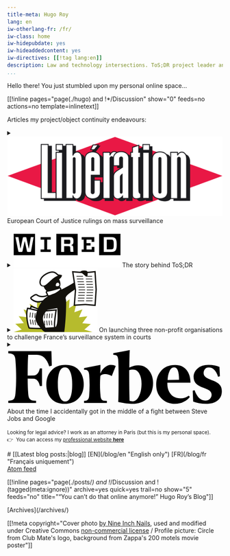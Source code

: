 ```yaml
---
title-meta: Hugo Roy
lang: en
iw-otherlang-fr: /fr/
iw-class: home
iw-hidepubdate: yes
iw-hideaddedcontent: yes
iw-directives: [[!tag lang:en]] 
description: Law and technology intersections. ToS;DR project leader and Free Software activist (FSFE board member). Exégète amateur. A Zappaist based in Paris.
...
```



Hello there! You just stumbled upon my personal online space...


[[!inline pages="page(./hugo) and !*/Discussion" show="0" feeds=no actions=no template=inlinetext]]


<section class="mitm">

<p>Articles my project/object continuity endeavours:</p>

<details class="libe">
<summary>
<img src="/assets/logo-libe.svg" alt=""> European Court of Justice rulings on mass surveillance
</summary>

After 5+ years of work, and an intense 2-day hearing in Luxembourg, the CJUE puts a halt to the rationale of mass surveillance behind France’s surveillance laws. This article explains why (in French).

[Données de connexion : pourquoi la justice européenne met un coup de frein au stockage généralisé][libe]
<span class="archivepagedate">
<time datetime="2020-10-07T11:33:46">7 Oct 2020</time>
</span>

Also see: [Privacy International’s press release](https://www.privacyinternational.org/press-release/4205/press-release-ruling-eus-highest-court-finds-uk-french-and-belgian-mass) and [Data Rights’ statement](https://datarights.ngo/news/2020-10-06-eucj-mass-surveillance-data-retention/)

[libe]: https://www.liberation.fr/france/2020/10/07/donnees-de-connexion-pourquoi-la-justice-europeenne-met-un-coup-de-frein-au-stockage-generalise_1801640 {hreflang="fr"}
</details>

<details class="wired">
<summary>
<img src="/assets/wired.svg" alt=""> 
The story behind ToS;DR
</summary>

In 2012, I took a few months off studies to dedicate myself full time to launching [ToS;DR](https://tosdr.org). This article gets back to (part of) the story behind it, and to promote some of the recent work and challenges ahead for the current team.

[Welcome to the Wikipedia for Terms of Service Agreements][wired]
<span class="archivepagedate">
<time>04.18.2018 07:00 AM</time>
</span>

[wired]: https://www.wired.com/story/terms-of-service-didnt-read/
</details>


<details class="mediapart">
<summary>
<img src="/assets/mediapart.svg" alt="">
On launching three non-profit organisations to challenge France’s surveillance system in courts
</summary>

In late 2014, I embarked on a strange, long and tedious journey in the fight for the rule of law against mass surveillance in France.

[Surveillance: les «exégètes amateurs» construisent une guérilla juridique][mediapart]
<span class="archivepagedate">
<time datetime="2015-10-26">26 Oct 2015</time>
</span>

[mediapart]: https://www.mediapart.fr/journal/france/261015/surveillance-les-exegetes-amateurs-construisent-une-guerilla-juridique?onglet=full {hreflang="fr"}
</details>


<details class="forbes">
<summary>
<svg class="fs-icon fs-icon--forbes-logo" xmlns="http://www.w3.org/2000/svg" viewBox="0 0 200 54"><path d="M113.3 18.2c0-5.8.1-11.2.4-16.2L98.4 4.9v1.4l1.5.2c1.1.1 1.8.5 2.2 1.1.4.7.7 1.7.9 3.2.2 2.9.4 9.5.3 19.9 0 10.3-.1 16.8-.3 19.3 5.5 1.2 9.8 1.7 13 1.7 6 0 10.7-1.7 14.1-5.2 3.4-3.4 5.2-8.2 5.2-14.1 0-4.7-1.3-8.6-3.9-11.7-2.6-3.1-5.9-4.6-9.8-4.6-2.6 0-5.3.7-8.3 2.1zm.3 30.8c-.2-3.2-.4-12.8-.4-28.5.9-.3 2.1-.5 3.6-.5 2.4 0 4.3 1.2 5.7 3.7 1.4 2.5 2.1 5.5 2.1 9.3 0 4.7-.8 8.5-2.4 11.7-1.6 3.1-3.6 4.7-6.1 4.7-.8-.2-1.6-.3-2.5-.4zM41 3H1v2l2.1.2c1.6.3 2.7.9 3.4 1.8.7 1 1.1 2.6 1.2 4.8.8 10.8.8 20.9 0 30.2-.2 2.2-.6 3.8-1.2 4.8-.7 1-1.8 1.6-3.4 1.8l-2.1.3v2h25.8v-2l-2.7-.2c-1.6-.2-2.7-.9-3.4-1.8-.7-1-1.1-2.6-1.2-4.8-.3-4-.5-8.6-.5-13.7l5.4.1c2.9.1 4.9 2.3 5.9 6.7h2V18.9h-2c-1 4.3-2.9 6.5-5.9 6.6l-5.4.1c0-9 .2-15.4.5-19.3h7.9c5.6 0 9.4 3.6 11.6 10.8l2.4-.7L41 3zm-4.7 30.8c0 5.2 1.5 9.5 4.4 12.9 2.9 3.4 7.2 5 12.6 5s9.8-1.7 13-5.2c3.2-3.4 4.7-7.7 4.7-12.9s-1.5-9.5-4.4-12.9c-2.9-3.4-7.2-5-12.6-5s-9.8 1.7-13 5.2c-3.2 3.4-4.7 7.7-4.7 12.9zm22.3-11.4c1.2 2.9 1.7 6.7 1.7 11.3 0 10.6-2.2 15.8-6.5 15.8-2.2 0-3.9-1.5-5.1-4.5-1.2-3-1.7-6.8-1.7-11.3C47 23.2 49.2 18 53.5 18c2.2-.1 3.9 1.4 5.1 4.4zm84.5 24.3c3.3 3.3 7.5 5 12.5 5 3.1 0 5.8-.6 8.2-1.9 2.4-1.2 4.3-2.7 5.6-4.5l-1-1.2c-2.2 1.7-4.7 2.5-7.6 2.5-4 0-7.1-1.3-9.2-4-2.2-2.7-3.2-6.1-3-10.5H170c0-4.8-1.2-8.7-3.7-11.8-2.5-3-6-4.5-10.5-4.5-5.6 0-9.9 1.8-13 5.3-3.1 3.5-4.6 7.8-4.6 12.9 0 5.2 1.6 9.4 4.9 12.7zm7.4-25.1c1.1-2.4 2.5-3.6 4.4-3.6 3 0 4.5 3.8 4.5 11.5l-10.6.2c.1-3 .6-5.7 1.7-8.1zm46.4-4c-2.7-1.2-6.1-1.9-10.2-1.9-4.2 0-7.5 1.1-10 3.2s-3.8 4.7-3.8 7.8c0 2.7.8 4.8 2.3 6.3 1.5 1.5 3.9 2.8 7 3.9 2.8 1 4.8 2 5.8 2.9 1 1 1.6 2.1 1.6 3.6 0 1.4-.5 2.7-1.6 3.7-1 1.1-2.4 1.6-4.2 1.6-4.4 0-7.7-3.2-10-9.6l-1.7.5.4 10c3.6 1.4 7.6 2.1 12 2.1 4.6 0 8.1-1 10.7-3.1 2.6-2 3.9-4.9 3.9-8.5 0-2.4-.6-4.4-1.9-5.9-1.3-1.5-3.4-2.8-6.4-4-3.3-1.2-5.6-2.3-6.8-3.3-1.2-1-1.8-2.2-1.8-3.7s.4-2.7 1.3-3.7 2-1.4 3.4-1.4c4 0 6.9 2.9 8.7 8.6l1.7-.5-.4-8.6zm-96.2-.9c-1.4-.7-2.9-1-4.6-1-1.7 0-3.4.7-5.3 2.1-1.9 1.4-3.3 3.3-4.4 5.9l.1-8-15.2 3v1.4l1.5.1c1.9.2 3 1.7 3.2 4.4.6 6.2.6 12.8 0 19.8-.2 2.7-1.3 4.1-3.2 4.4l-1.5.2v1.9h21.2V49l-2.7-.2c-1.9-.2-3-1.7-3.2-4.4-.6-5.8-.7-12-.2-18.4.6-1 1.9-1.6 3.9-1.8 2-.2 4.3.4 6.7 1.8l3.7-9.3z"></path></svg>
About the time I accidentally got in the middle of a fight between Steve Jobs and Google
</summary>

I was 20 and working as an intern at [fsfe](https://fsfe.org), and I published an open letter to Steve Jobs. Surprisingly, he responded to me by email, threatening of lawsuits against open source video technologies. Spoiler: these lawsuits never happened.

[Google's Open Source Video Codec Just Started Another Battle With Apple][forbes]
<span class="archivepagedate">
<time>20 May 2010</time>
</span>

[forbes]: https://www.forbes.com/sites/velocity/2010/05/20/googles-open-source-video-codec-just-started-another-battle-with-apple/
</details>


<!-- <details class="unit"> -->
<!-- <summary> -->
<!-- <img src="" alt="">  -->
<!-- </summary> -->



<!-- [][] -->
<!-- <span class="archivepagedate"> -->
<!-- <time datetime=""></time> -->
<!-- </span> -->

<!-- []:  {hreflang="fr"} -->
<!-- </details> -->

</section>






<small>Looking for legal advice? I work as an attorney in Paris (but this is my personal space).  
👉  You can access my 
<a href="https://attorney.hroy.eu" class="external-link">professional website **here**</a></small>

<section class="recent-blog-posts">
# [[Latest blog posts:|blog]] <span class="bylang">[EN](/blog/en "English only") [FR](/blog/fr "Français uniquement")</span>

<div class="subscribers"><a class="feedbutton atom btn btn-xs btn-warning" type="application/atom+xml" rel="alternate" title="Blog (Atom feed)" href="/blog/index.atom"><span class="feed-link hide">Atom</span> feed</a></div>

[[!inline pages="page(./posts/*) and !*/Discussion and !(tagged(meta:ignore))" archive=yes quick=yes trail=no show="5" feeds="no" title="“You can’t do that online anymore!” Hugo Roy’s Blog"]]

<div class="readmore">
[Archives](/archives/)
</div>
</section>

[[!meta copyright="Cover photo [by Nine Inch Nails](http://www.flickr.com/photos/nineinchnails/7376287586/),
used and modified under Creative Commons [non-commercial license](http://creativecommons.org/licenses/by-nc-sa/2.0/deed.fr) / Profile picture: Circle from Club Mate's logo, background from Zappa's 200 motels movie poster"]]

